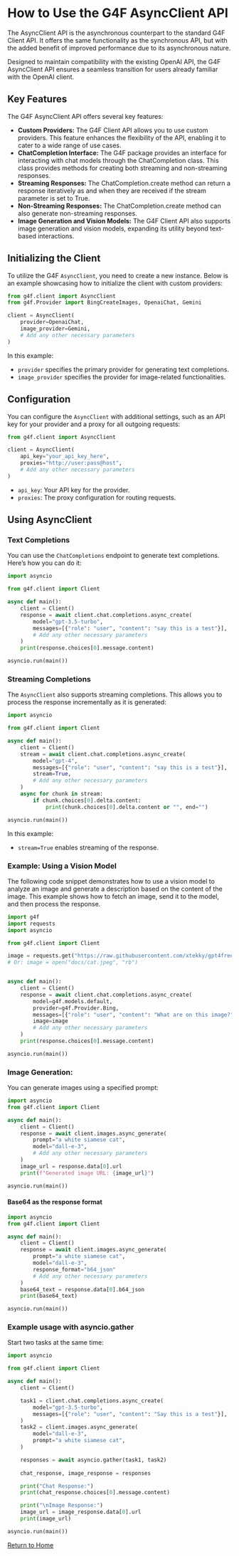 
# How to Use the G4F AsyncClient API

The AsyncClient API is the asynchronous counterpart to the standard G4F Client API. It offers the same functionality as the synchronous API, but with the added benefit of improved performance due to its asynchronous nature.

Designed to maintain compatibility with the existing OpenAI API, the G4F AsyncClient API ensures a seamless transition for users already familiar with the OpenAI client.

## Key Features

The G4F AsyncClient API offers several key features:

- **Custom Providers:** The G4F Client API allows you to use custom providers. This feature enhances the flexibility of the API, enabling it to cater to a wide range of use cases.
- **ChatCompletion Interface:** The G4F package provides an interface for interacting with chat models through the ChatCompletion class. This class provides methods for creating both streaming and non-streaming responses.
- **Streaming Responses:** The ChatCompletion.create method can return a response iteratively as and when they are received if the stream parameter is set to True.
- **Non-Streaming Responses:** The ChatCompletion.create method can also generate non-streaming responses.
- **Image Generation and Vision Models:** The G4F Client API also supports image generation and vision models, expanding its utility beyond text-based interactions.

## Initializing the Client

To utilize the G4F `AsyncClient`, you need to create a new instance. Below is an example showcasing how to initialize the client with custom providers:

```python
from g4f.client import AsyncClient
from g4f.Provider import BingCreateImages, OpenaiChat, Gemini

client = AsyncClient(
    provider=OpenaiChat,
    image_provider=Gemini,
    # Add any other necessary parameters
)
```

In this example:
- `provider` specifies the primary provider for generating text completions.
- `image_provider` specifies the provider for image-related functionalities.

## Configuration

You can configure the `AsyncClient` with additional settings, such as an API key for your provider and a proxy for all outgoing requests:

```python
from g4f.client import AsyncClient

client = AsyncClient(
    api_key="your_api_key_here",
    proxies="http://user:pass@host",
    # Add any other necessary parameters
)
```

- `api_key`: Your API key for the provider.
- `proxies`: The proxy configuration for routing requests.

## Using AsyncClient

### Text Completions

You can use the `ChatCompletions` endpoint to generate text completions. Here’s how you can do it:

```python
import asyncio

from g4f.client import Client

async def main():
    client = Client()
    response = await client.chat.completions.async_create(
        model="gpt-3.5-turbo",
        messages=[{"role": "user", "content": "say this is a test"}],
        # Add any other necessary parameters
    )
    print(response.choices[0].message.content)

asyncio.run(main())
```

### Streaming Completions

The `AsyncClient` also supports streaming completions. This allows you to process the response incrementally as it is generated:

```python
import asyncio

from g4f.client import Client

async def main():
    client = Client()
    stream = await client.chat.completions.async_create(
        model="gpt-4",
        messages=[{"role": "user", "content": "say this is a test"}],
        stream=True,
        # Add any other necessary parameters
    )
    async for chunk in stream:
        if chunk.choices[0].delta.content:
            print(chunk.choices[0].delta.content or "", end="")

asyncio.run(main())
```

In this example:
- `stream=True` enables streaming of the response.

### Example: Using a Vision Model

The following code snippet demonstrates how to use a vision model to analyze an image and generate a description based on the content of the image. This example shows how to fetch an image, send it to the model, and then process the response.

```python
import g4f
import requests
import asyncio

from g4f.client import Client

image = requests.get("https://raw.githubusercontent.com/xtekky/gpt4free/refs/heads/main/docs/cat.jpeg", stream=True).raw
# Or: image = open("docs/cat.jpeg", "rb")


async def main():
    client = Client()
    response = await client.chat.completions.async_create(
        model=g4f.models.default,
        provider=g4f.Provider.Bing,
        messages=[{"role": "user", "content": "What are on this image?"}],
        image=image
        # Add any other necessary parameters
    )
    print(response.choices[0].message.content)

asyncio.run(main())
```

### Image Generation:

You can generate images using a specified prompt:

```python
import asyncio
from g4f.client import Client

async def main():
    client = Client()
    response = await client.images.async_generate(
        prompt="a white siamese cat",
        model="dall-e-3",
        # Add any other necessary parameters
    )
    image_url = response.data[0].url
    print(f"Generated image URL: {image_url}")

asyncio.run(main())
```

#### Base64 as the response format

```python
import asyncio
from g4f.client import Client

async def main():
    client = Client()
    response = await client.images.async_generate(
        prompt="a white siamese cat",
        model="dall-e-3",
        response_format="b64_json"
        # Add any other necessary parameters
    )
    base64_text = response.data[0].b64_json
    print(base64_text)

asyncio.run(main())
```

### Example usage with asyncio.gather

Start two tasks at the same time:

```python
import asyncio

from g4f.client import Client

async def main():
    client = Client()

    task1 = client.chat.completions.async_create(
        model="gpt-3.5-turbo",
        messages=[{"role": "user", "content": "Say this is a test"}],
    )
    task2 = client.images.async_generate(
        model="dall-e-3",
        prompt="a white siamese cat",
    )

    responses = await asyncio.gather(task1, task2)
    
    chat_response, image_response = responses

    print("Chat Response:")
    print(chat_response.choices[0].message.content)

    print("\nImage Response:")
    image_url = image_response.data[0].url
    print(image_url)

asyncio.run(main())
```

[Return to Home](/)

